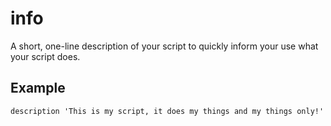 # info
A short, one-line description of your script to quickly inform your use what your script does.

## Example
```fish
description 'This is my script, it does my things and my things only!'
```
